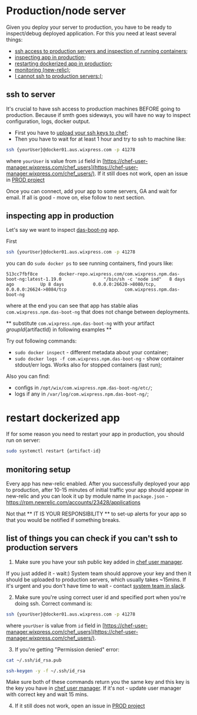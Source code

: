 # Production/node server

Given you deploy your server to production, you have to be ready to inspect/debug deployed application. For this you need at least several things:
 - [ssh access to production servers and inspection of running containers](#ssh-to-server);
 - [inspecting app in production](#inspecting-app-in-production);
 - [restarting dockerized app in production](#restart-dockerized-app);
 - [monitoring (new-relic)](#monitoring-setup);
 - [I cannot ssh to production servers:(](#list-of-things-you-can-check-if-you-cant-ssh-to-production-servers);
 
## ssh to server
 It's crucial to have ssh access to production machines BEFORE going to production. Because if smth goes sideways, you will have no way to inspect configuration, logs, docker output.
 
  - First you have to [upload your ssh keys to chef](https://kb.wixpress.com/display/hoopoe/Create+SSH+keys+for+Production+and+GitHub);
  - Then you have to wait for at least 1 hour and try to ssh to machine like:
  
```bash
ssh {yourUser}@docker01.aus.wixpress.com -p 41278
```

where `yourUser` is value from `id` field in [https://chef-user-manager.wixpress.com/chef_users](https://chef-user-manager.wixpress.com/chef_users/). If it still does not work, open an issue in [PROD project](https://jira.wixpress.com/browse/PROD/)

Once you can connect, add your app to some servers, GA and wait for email. If all is good - move on, else follow to next section.

## inspecting app in production

Let's say we want to inspect [das-boot-ng](https://fryingpan.wixpress.com/services/com.wixpress.npm.das-boot-ng) app.

First 

```sh
ssh {yourUser}@docker01.aus.wixpress.com -p 41278
```

you can do `sudo docker ps` to see running containers, find yours like:

```
513cc7fbf8ce        docker-repo.wixpress.com/com.wixpress.npm.das-boot-ng:latest-1.19.0                "/bin/sh -c 'node ind"   8 days ago          Up 8 days           0.0.0.0:26620->8080/tcp, 0.0.0.0:26624->8084/tcp                      com.wixpress.npm.das-boot-ng
```

where at the end you can see that app has stable alias `com.wixpress.npm.das-boot-ng` that does not change between deployments.

** substitute `com.wixpress.npm.das-boot-ng` with your artifact ${groupId}${artifactId} in following examples **

Try out following commands:
 - `sudo docker inspect` - different metadata about your container;
 - `sudo docker logs -f com.wixpress.npm.das-boot-ng` - show container stdout/err logs. Works also for stopped containers (last run);

Also you can find:
 - configs in `/opt/wix/com.wixpress.npm.das-boot-ng/etc/`;
 - logs if any in `/var/log/com.wixpress.npm.das-boot-ng/`;

# restart dockerized app

If for some reason you need to restart your app in production, you should run on server:

```bash
sudo systemctl restart {artifact-id}
```
 
 ## monitoring setup

Every app has new-relic enabled. After you successfully deployed your app to production, after 10-15 minutes of initial traffic your app should appear in new-relic and you can look it up by module name in `package.json` - https://rpm.newrelic.com/accounts/23428/applications

Not that ** IT IS YOUR RESPONSIBILITY ** to set-up alerts for your app so that you would be notified if something breaks.

## list of things you can check if you can't ssh to production servers

1. Make sure you have your ssh public key added in [chef user manager](https://chef-user-manager.wixpress.com/chef_users/). 

If you just added it - wait:) System team should approve your key and then it should be uploaded to production servers, which usually takes ~15mins.
If it's urgent and you don't have time to wait - contact [system team in slack](https://wix.slack.com/messages/system/).

2. Make sure you're using correct user id and specified port when you're doing ssh.
Correct command is:
```bash
ssh {yourUser}@docker01.aus.wixpress.com -p 41278
```
where `yourUser` is value from `id` field in [https://chef-user-manager.wixpress.com/chef_users](https://chef-user-manager.wixpress.com/chef_users/).

3. If you're getting "Permission denied" error:
```bash
cat ~/.ssh/id_rsa.pub
```

```bash
ssh-keygen -y -f ~/.ssh/id_rsa
```

Make sure both of these commands return you the same key and this key is the key you have in [chef user manager](https://chef-user-manager.wixpress.com/chef_users/). 
If it's not - update user manager with correct key and wait 15 mins.

4. If it still does not work, open an issue in [PROD project](https://jira.wixpress.com/browse/PROD/)


